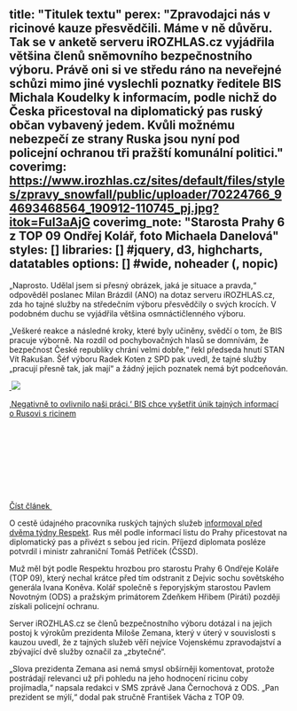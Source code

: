 title: "Titulek textu"
perex: "Zpravodajci nás v ricinové kauze přesvědčili. Máme v ně důvěru. Tak se v anketě serveru iROZHLAS.cz vyjádřila většina členů sněmovního bezpečnostního výboru. Právě oni si ve středu ráno na neveřejné schůzi mimo jiné vyslechli poznatky ředitele BIS Michala Koudelky k informacím, podle nichž do Česka přicestoval na diplomatický pas ruský občan vybavený jedem. Kvůli možnému nebezpečí ze strany Ruska jsou nyní pod policejní ochranou tři pražští komunální politici."
coverimg: https://www.irozhlas.cz/sites/default/files/styles/zpravy_snowfall/public/uploader/70224766_94693468564_190912-110745_pj.jpg?itok=FuI3aAjG
coverimg_note: "Starosta Prahy 6 z TOP 09 Ondřej Kolář, foto Michaela Danelová"
styles: []
libraries: [] #jquery, d3, highcharts, datatables
options: [] #wide, noheader (, nopic)
---
„Naprosto. Udělal jsem si přesný obrázek, jaká je situace a pravda,“ odpověděl poslanec Milan Brázdil (ANO) na dotaz serveru iROZHLAS.cz, zda ho tajné služby na středečním výboru přesvědčily o svých krocích. V podobném duchu se vyjádřila většina osmnáctičlenného výboru.

„Veškeré reakce a následné kroky, které byly učiněny, svědčí o tom, že BIS pracuje výborně. Na rozdíl od pochybovačných hlasů se domnívám, že bezpečnost České republiky chrání velmi dobře,“ řekl předseda hnutí STAN Vít Rakušan. Šéf výboru Radek Koten z SPD pak uvedl, že tajné služby „pracují přesně tak, jak mají“ a žádný jejich poznatek nemá být podceňován.

<a href="/zpravy-domov/rusko-ricin-clanek-respekt-bis-vysetrovani_2005061825_jak" class="b-inline b-inline--left">
  <div class="b-inline__wrap">
            <div class="b-inline__img">
          <div class="img img--16x9 img--w238 is-loaded">
              <span class="img__holder is-loading is-loaded is-visible" data-srcset="[&quot;https://www.irozhlas.cz/sites/default/files/styles/zpravy_rubrikovy_nahled/public/uploader/michal_koudelka_4_191021-120929_mda.jpg?itok=bIosZTi4 238x134&quot;]">

  <noscript>    <img src="https://www.irozhlas.cz/sites/default/files/styles/zpravy_rubrikovy_nahled/public/uploader/michal_koudelka_4_191021-120929_mda.jpg?itok=bIosZTi4" alt="" />  </noscript>
<img src="https://www.irozhlas.cz/sites/default/files/styles/zpravy_rubrikovy_nahled/public/uploader/michal_koudelka_4_191021-120929_mda.jpg?itok=bIosZTi4"></span>
          </div>
        </div>
        <div class="b-inline__content">
      <p class="text-xs--m text-serif">
        ‚Negativně to ovlivnilo naši práci.‘ BIS chce vyšetřit únik tajných informací o&nbsp;Rusovi s&nbsp;ricinem      </p>
    </div>
    <p class="b-inline__more">
      <span class="link-more">
        Číst článek
        <span class="icon-svg icon-svg--arrow-dots ">
    <svg class="icon-svg__svg" xmlns:xlink="http://www.w3.org/1999/xlink">
      <use xlink:href="/sites/all/themes/custom/irozhlas/img/bg/icons-svg.svg#icon-arrow-dots" x="0" y="0" width="100%" height="100%"></use></svg>
  </span>      </span>
    </p>
  </div>
</a>

O cestě údajného pracovníka ruských tajných služeb [informoval před dvěma týdny Respekt](https://www.respekt.cz/tydenik/2020/18/muz-s-ricinem). Rus měl podle informací listu do Prahy přicestovat na diplomatický pas a přivézt s sebou jed ricin. Příjezd diplomata posléze potvrdil i ministr zahraniční Tomáš Petříček (ČSSD).

Muž měl být podle Respektu hrozbou pro starostu Prahy 6 Ondřeje Koláře (TOP 09), který nechal krátce před tím odstranit z Dejvic sochu sovětského generála Ivana Koněva. Kolář společně s řeporyjským starostou Pavlem Novotným (ODS) a pražským primátorem Zdeňkem Hřibem (Piráti) později získali policejní ochranu.

Server iROZHLAS.cz se členů bezpečnostního výboru dotázal i na jejich postoj k výrokům prezidenta Miloše Zemana, který v úterý v souvislosti s kauzou uvedl, že z tajných služeb věří nejvíce Vojenskému zpravodajství a zbývající dvě služby označil za „zbytečné“.

„Slova prezidenta Zemana asi nemá smysl obšírněji komentovat, protože postrádají relevanci už při pohledu na jeho hodnocení ricinu coby projímadla,“ napsala redakci v SMS zprávě Jana Černochová z ODS. „Pan prezident se mýlí,“ dodal pak stručně František Vácha z TOP 09.

<wide>
  <div id="anketa-wrapper"></div>
</wide>
